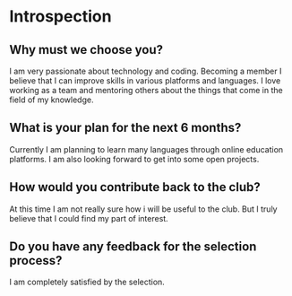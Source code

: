 # **Introspection**

## **Why must we choose you?**

I am very passionate about technology and coding. Becoming a member I believe that I can improve skills in various platforms and languages. I love working as a team and mentoring others about the things that come in the field of my knowledge.



## **What is your plan for the next 6 months?**

Currently I am planning to learn many languages through online education platforms. I am also looking forward to get into some open projects.


## **How would you contribute back to the club?** 

At this time I am not really sure how i will be useful to the club. But I truly believe that I could find my part of interest.

## **Do you have any feedback for the selection process?**

I am completely satisfied by the selection.

